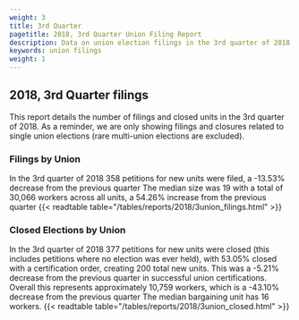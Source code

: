 ```yaml
---
weight: 3
title: 3rd Quarter
pagetitle: 2018, 3rd Quarter Union Filing Report
description: Data on union election filings in the 3rd quarter of 2018
keywords: union filings
weight: 1
---
```


## 2018, 3rd Quarter filings

This report details the number of filings and closed units in the 3rd quarter of 2018. As a reminder, we are only showing filings and closures related to single union elections (rare multi-union elections are excluded).

### Filings by Union
In the 3rd quarter of 2018 358 petitions for new units were filed, a -13.53% decrease from the previous quarter The median size was 19 with a total of 30,066 workers across all units, a 54.26% increase from the previous quarter
{{< readtable table="/tables/reports/2018/3union_filings.html" >}}

### Closed Elections by Union
In the 3rd quarter of 2018 377 petitions for new units were closed (this includes petitions where no election was ever held), with 53.05% closed with a certification order, creating 200 total new units. This was a -5.21% decrease from the previous quarter in successful union certifications. Overall this represents approximately 10,759 workers, which is a -43.10% decrease from the previous quarter The median bargaining unit has 16 workers.
{{< readtable table="/tables/reports/2018/3union_closed.html" >}}

